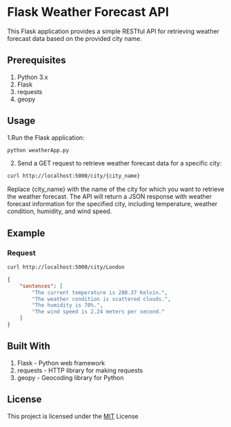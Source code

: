 # Flask Weather Forecast API

This Flask application provides a simple RESTful API for retrieving weather forecast data based on the provided city name.

## Prerequisites

1. Python 3.x
2. Flask
3. requests
4. geopy


## Usage
1.Run the Flask application:
```bash
python weatherApp.py
```
2. Send a GET request to retrieve weather forecast data for a specific city:
```bash
curl http://localhost:5000/city/{city_name}
````
Replace {city_name} with the name of the city for which you want to retrieve the weather forecast.
The API will return a JSON response with weather forecast information for the specified city, including temperature, weather condition, humidity, and wind speed.

## Example

### Request

```bash
curl http://localhost:5000/city/London
```
```json
{
    "sentences": [
        "The current temperature is 280.37 Kelvin.",
        "The weather condition is scattered clouds.",
        "The humidity is 70%.",
        "The wind speed is 2.24 meters per second."
    ]
}
```
## Built With
1. Flask - Python web framework
2. requests - HTTP library for making requests
3. geopy - Geocoding library for Python

## License

This project is licensed under the [MIT](https://choosealicense.com/licenses/mit/) License